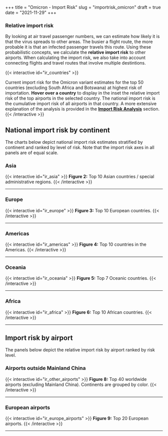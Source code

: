 +++
title = "Omicron - Import Risk"
slug = "importrisk_omicron"
draft = true
date = "2021-11-29"
+++



### Relative import risk

By looking at air travel passenger numbers, we can estimate how likely it is that the virus spreads to other areas. The busier a flight route, the more probable it is that an infected passenger travels this route. Using these probabilistic concepts, we calculate the **relative import risk** to other airports. When calculating the import risk, we also take into account connecting flights and travel routes that involve multiple destintions.


{{< interactive id="ir_countries" >}}

Current import risk for the Omicron variant estimates for the top 50 countries (excluding South Africa and Botswana) at highest risk of importation. **Hover over a country** to display in the inset the relative import risk of the top airports in the selected country. The national import risk is the cumulative import risk of all airports in that country. A more extensive explanation of the analysis is provided in the **[Import Risk Analysis]()** section.
{{< /interactive >}}


## National import risk by continent

The charts below depict national import risk estimates stratified by continent and ranked by level of risk. Note that the import risk axes in all panels are of equal scale.
### Asia

{{< interactive id="ir_asia" >}}
**Figure 2:** Top 10 Asian countries / special administrative regions.
{{< /interactive >}}

---

### Europe

{{< interactive id="ir_europe" >}}
**Figure 3:** Top 10 European countries.
{{< /interactive >}}

---

### Americas

{{< interactive id="ir_americas" >}}
**Figure 4:** Top 10 countries in the Americas.
{{< /interactive >}}


---

### Oceania

{{< interactive id="ir_oceania" >}}
**Figure 5:** Top 7 Oceanic countries.
{{< /interactive >}}

---

### Africa

{{< interactive id="ir_africa" >}}
**Figure 6:** Top 10 African countries.
{{< /interactive >}}

---

## Import risk by airport

The panels below depict the relative import risk by airport ranked by risk level.


### Airports outside Mainland China

{{< interactive id="ir_other_airports" >}}
**Figure 8:** Top 40 worldwide airports (excluding Mainland China). Continents are grouped by color.
{{< /interactive >}}

---

### European airports

{{< interactive id="ir_europe_airports" >}}
**Figure 9:** Top 20 European airports.
{{< /interactive >}}

---